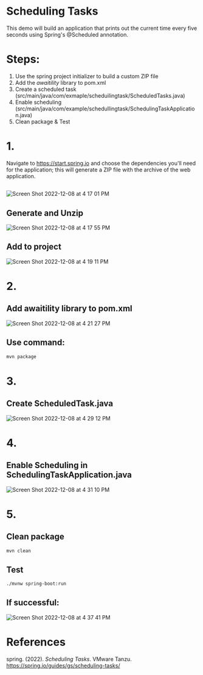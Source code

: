 # Scheduling Tasks 

This demo will build an application that prints out the current time every five seconds using Spring's @Scheduled annotation. 

# Steps: 
1. Use the spring project initializer to build a custom ZIP file 
2. Add the *awaitility* library to pom.xml 
3. Create a scheduled task (src/main/java/com/exmaple/scheduilingtask/ScheduledTasks.java) 
4. Enable scheduling (src/main/java/com/example/schedullingtask/SchedulingTaskApplication.java) 
5. Clean package & Test

# 1. 
Navigate to <https://start.spring.io> and choose the dependencies you'll need for the application; this will generate 
a ZIP file with the archive of the web application. 

## 
![Screen Shot 2022-12-08 at 4 17 01 PM](https://user-images.githubusercontent.com/109105989/206569287-20278bb9-0585-450e-9eee-a9d8de039a3d.png)

## Generate and Unzip 
![Screen Shot 2022-12-08 at 4 17 55 PM](https://user-images.githubusercontent.com/109105989/206569397-855baf66-1287-4016-843d-cd46aa8d3ab2.png)

## Add to project 
![Screen Shot 2022-12-08 at 4 19 11 PM](https://user-images.githubusercontent.com/109105989/206569602-bb997650-ec38-41b9-9f2c-de27708e2e8e.png)

# 2. 

## Add awaitility library to pom.xml 
![Screen Shot 2022-12-08 at 4 21 27 PM](https://user-images.githubusercontent.com/109105989/206570165-6940989e-c2fc-4dc2-9b0c-d9ae92aeb39b.png)

## Use command: 
```bash 
mvn package 
``` 

# 3. 

## Create ScheduledTask.java

![Screen Shot 2022-12-08 at 4 29 12 PM](https://user-images.githubusercontent.com/109105989/206571347-6ce54424-c1f9-434b-bef2-f1ffc5c0eb2a.png)


# 4. 

## Enable Scheduling in SchedulingTaskApplication.java 
![Screen Shot 2022-12-08 at 4 31 10 PM](https://user-images.githubusercontent.com/109105989/206571833-b9cfe049-92e9-462b-a534-1a39b69c7c21.png)

# 5. 
## Clean package 
```bash 
mvn clean
``` 

## Test
```bash 
./mvnw spring-boot:run
``` 

## If successful: 
![Screen Shot 2022-12-08 at 4 37 41 PM](https://user-images.githubusercontent.com/109105989/206572940-2448e8e6-6c99-4134-b4a5-29d8f01690e2.png)


# References 
spring. (2022). *Scheduling Tasks*. VMware Tanzu. <https://spring.io/guides/gs/scheduling-tasks/> 
